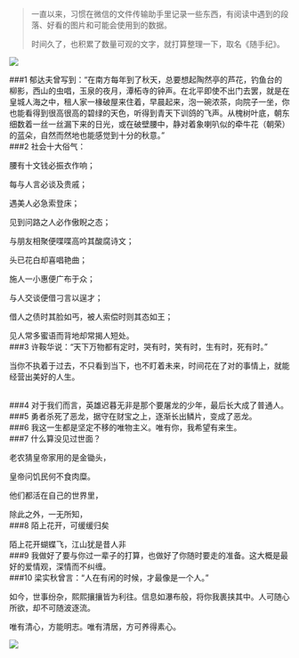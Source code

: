 >一直以来，习惯在微信的文件传输助手里记录一些东西，有阅读中遇到的段落、好看的图片和可能会使用到的数据。
>
>时间久了，也积累了数量可观的文字，就打算整理一下，取名《随手纪》。

![](https://upload-images.jianshu.io/upload_images/6943526-f9ac038e6c42a0ef.jpg?imageMogr2/auto-orient/strip%7CimageView2/2/w/1240)

###1
郁达夫曾写到：“在南方每年到了秋天，总要想起陶然亭的芦花，钓鱼台的柳影，西山的虫唱，玉泉的夜月，潭柘寺的钟声。在北平即使不出门去罢，就是在皇城人海之中，租人家一椽破屋来住着，早晨起来，泡一碗浓茶，向院子一坐，你也能看得到很高很高的碧绿的天色，听得到青天下训鸽的飞声。从槐树叶底，朝东细数着一丝一丝漏下来的日光，或在破壁腰中，静对着象喇叭似的牵牛花（朝荣）的蓝朵，自然而然地也能感觉到十分的秋意。”
<br/>
###2
社会十大俗气：

腰有十文钱必振衣作响；

每与人言必谈及贵戚；

遇美人必急索登床；

见到问路之人必作傲睨之态；

与朋友相聚便喋喋高吟其酸腐诗文；

头已花白却喜唱艳曲；

施人一小惠便广布于众；

与人交谈便借刁言以逞才；

借人之债时其脸如丐，被人索偿时则其态如王；

见人常多蜜语而背地却常揭人短处。
<br/>
###3
许鞍华说：“天下万物都有定时，哭有时，笑有时，生有时，死有时。”

当你不执着于过去，不只看到当下，也不盯着未来，时间花在了对的事情上，就能经营出美好的人生。
<br/>

<br/>
###4
对于我们而言，英雄迟暮无非是那个要屠龙的少年，最后长大成了普通人。
<br/>
###5
勇者杀死了恶龙，据守在财宝之上，逐渐长出鳞片，变成了恶龙。
<br/>
###6
我这一生都是坚定不移的唯物主义。唯有你，我希望有来生。
<br/>
###7
什么算没见过世面？

老农猜皇帝家用的是金锄头，

皇帝问饥民何不食肉糜。

他们都活在自己的世界里，

除此之外，一无所知，
<br/>
###8
陌上花开，可缓缓归矣   

陌上花开蝴蝶飞，江山犹是昔人非
<br/>
###9
我做好了要与你过一辈子的打算，也做好了你随时要走的准备。这大概是最好的爱情观，深情而不纠缠。
<br/>
###10
梁实秋曾言：“人在有闲的时候，才最像是一个人。”

如今，世事纷杂，熙熙攘攘皆为利往。信息如瀑布般，将你我裹挟其中。人可随心所欲，却不可随波逐流。

唯有清心，方能明志。唯有清居，方可养得素心。

![](https://upload-images.jianshu.io/upload_images/6943526-d78cf9e98b9a4aff.gif?imageMogr2/auto-orient/strip)
